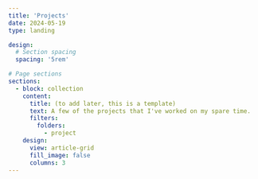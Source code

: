 ```yaml
---
title: 'Projects'
date: 2024-05-19
type: landing

design:
  # Section spacing
  spacing: '5rem'

# Page sections
sections:
  - block: collection
    content:
      title: (to add later, this is a template)
      text: A few of the projects that I've worked on my spare time. 
      filters:
        folders:
          - project
    design:
      view: article-grid
      fill_image: false
      columns: 3
---
```

